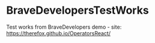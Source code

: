 # BraveDevelopersTestWorks
Test works from BraveDevelopers
demo - site: https://therefox.github.io/OperatorsReact/
